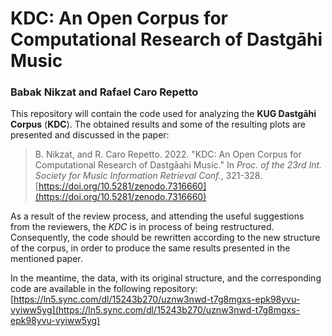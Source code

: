# KDC: An Open Corpus for Computational Research of Dastgāhi Music

### Babak Nikzat and Rafael Caro Repetto

This repository will contain the code used for analyzing the **KUG Dastgāhi Corpus** (**KDC**). The obtained results and some of the resulting plots are presented and discussed in the paper:

> B. Nikzat, and R. Caro Repetto. 2022. "KDC: An Open Corpus for Computational Research of Dastgāahi Music." In *Proc. of the 23rd Int.
Society for Music Information Retrieval Conf.*, 321-328. [https://doi.org/10.5281/zenodo.7316660](https://doi.org/10.5281/zenodo.7316660)

As a result of the review process, and attending the useful suggestions from the reviewers, the *KDC* is in process of being restructured. Consequently, the code should be rewritten according to the new structure of the corpus, in order to produce the same results presented in the mentioned paper.

In the meantime, the data, with its original structure, and the corresponding code are available in the following repository: [https://ln5.sync.com/dl/15243b270/uznw3nwd-t7g8mgxs-epk98yvu-vyiww5yg](https://ln5.sync.com/dl/15243b270/uznw3nwd-t7g8mgxs-epk98yvu-vyiww5yg)
